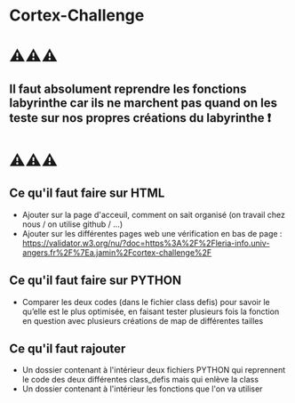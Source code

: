 # Cortex-Challenge

# ⚠️⚠️⚠️
## Il faut absolument reprendre les fonctions labyrinthe car ils ne marchent pas quand on les teste sur nos propres créations du labyrinthe ❗
# ⚠️⚠️⚠️

## Ce qu'il faut faire sur HTML

- Ajouter sur la page d'acceuil, comment on sait organisé (on travail chez nous / on utilise github / ...)
- Ajouter sur les différentes pages web une vérification en bas de page : https://validator.w3.org/nu/?doc=https%3A%2F%2Fleria-info.univ-angers.fr%2F%7Ea.jamin%2Fcortex-challenge%2F



## Ce qu'il faut faire sur PYTHON

- Comparer les deux codes (dans le fichier class defis) pour savoir le qu’elle est le plus optimisée, en faisant tester plusieurs fois la fonction en question avec plusieurs créations de map de différentes tailles



## Ce qu'il faut rajouter

- Un dossier contenant à l'intérieur deux fichiers PYTHON qui reprennent le code des deux différentes class_defis mais qui enlève la class
- Un dossier contenant à l'intérieur les fonctions que l'on va utiliser
